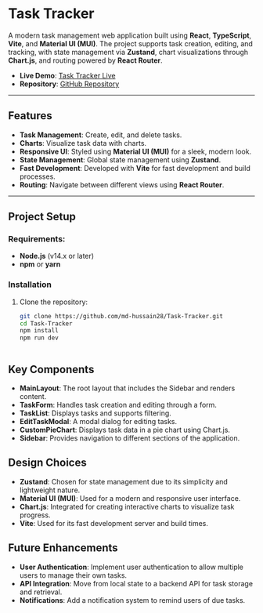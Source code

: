 # Task Tracker

A modern task management web application built using **React**, **TypeScript**, **Vite**, and **Material UI (MUI)**. The project supports task creation, editing, and tracking, with state management via **Zustand**, chart visualizations through **Chart.js**, and routing powered by **React Router**.

- **Live Demo**: [Task Tracker Live](https://task-tracker-indol-ten.vercel.app/)
- **Repository**: [GitHub Repository](https://github.com/md-hussain28/Task-Tracker/tree/main)

---

## Features

- **Task Management**: Create, edit, and delete tasks.
- **Charts**: Visualize task data with charts.
- **Responsive UI**: Styled using **Material UI (MUI)** for a sleek, modern look.
- **State Management**: Global state management using **Zustand**.
- **Fast Development**: Developed with **Vite** for fast development and build processes.
- **Routing**: Navigate between different views using **React Router**.

---

## Project Setup

### Requirements:

- **Node.js** (v14.x or later)
- **npm** or **yarn**

### Installation

1. Clone the repository:

   ```bash
   git clone https://github.com/md-hussain28/Task-Tracker.git
   cd Task-Tracker
   npm install
   npm run dev



## Key Components

- **MainLayout**: The root layout that includes the Sidebar and renders content.
- **TaskForm**: Handles task creation and editing through a form.
- **TaskList**: Displays tasks and supports filtering.
- **EditTaskModal**: A modal dialog for editing tasks.
- **CustomPieChart**: Displays task data in a pie chart using Chart.js.
- **Sidebar**: Provides navigation to different sections of the application.

## Design Choices

- **Zustand**: Chosen for state management due to its simplicity and lightweight nature.
- **Material UI (MUI)**: Used for a modern and responsive user interface.
- **Chart.js**: Integrated for creating interactive charts to visualize task progress.
- **Vite**: Used for its fast development server and build times.

## Future Enhancements

- **User Authentication**: Implement user authentication to allow multiple users to manage their own tasks.
- **API Integration**: Move from local state to a backend API for task storage and retrieval.
- **Notifications**: Add a notification system to remind users of due tasks.
